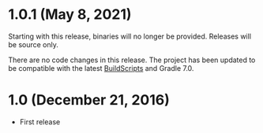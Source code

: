 # 1.0.1 (May 8, 2021)

Starting with this release, binaries will no longer be provided.  Releases will be source only.

There are no code changes in this release.  The project has been updated to be compatible with the latest [BuildScripts](https://github.com/kloverde/BuildScripts) and Gradle 7.0.


# 1.0 (December 21, 2016)

* First release
